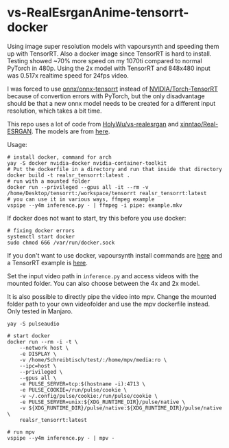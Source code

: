 # vs-RealEsrganAnime-tensorrt-docker

Using image super resolution models with vapoursynth and speeding them up with TensorRT. Also a docker image since TensorRT is hard to install. Testing showed ~70% more speed on my 1070ti compared to normal PyTorch in 480p. Using the 2x model with TensorRT and 848x480 input was 0.517x realtime speed for 24fps video.

I was forced to use [onnx/onnx-tensorrt](https://github.com/onnx/onnx-tensorrt) instead of [NVIDIA/Torch-TensorRT](https://github.com/NVIDIA/Torch-TensorRT) because of convertion errors with PyTorch, but the only disadvantage should be that a new onnx model needs to be created for a different input resolution, which takes a bit time.

This repo uses a lot of code from [HolyWu/vs-realesrgan](https://github.com/HolyWu/vs-realesrgan) and [xinntao/Real-ESRGAN](https://github.com/xinntao/Real-ESRGAN). The models are from [here](https://github.com/xinntao/Real-ESRGAN/releases/tag/v0.2.3.0).

Usage:
```
# install docker, command for arch
yay -S docker nvidia-docker nvidia-container-toolkit
# Put the dockerfile in a directory and run that inside that directory
docker build -t realsr_tensorrt:latest .
# run with a mounted folder
docker run --privileged --gpus all -it --rm -v /home/Desktop/tensorrt:/workspace/tensorrt realsr_tensorrt:latest
# you can use it in various ways, ffmpeg example
vspipe --y4m inference.py - | ffmpeg -i pipe: example.mkv
```

If docker does not want to start, try this before you use docker:
```
# fixing docker errors
systemctl start docker
sudo chmod 666 /var/run/docker.sock
```

If you don't want to use docker, vapoursynth install commands are [here](https://github.com/styler00dollar/vs-vfi) and a TensorRT example is [here](https://github.com/styler00dollar/Colab-torch2trt/blob/main/Colab-torch2trt.ipynb).

Set the input video path in `inference.py` and access videos with the mounted folder. You can also choose between the 4x and 2x model.

It is also possible to directly pipe the video into mpv. Change the mounted folder path to your own videofolder and use the mpv dockerfile instead. Only tested in Manjaro.
```
yay -S pulseaudio

# start docker
docker run --rm -i -t \
    --network host \
    -e DISPLAY \
    -v /home/Schreibtisch/test/:/home/mpv/media:ro \
    --ipc=host \
    --privileged \
    --gpus all \
    -e PULSE_SERVER=tcp:$(hostname -i):4713 \
    -e PULSE_COOKIE=/run/pulse/cookie \
    -v ~/.config/pulse/cookie:/run/pulse/cookie \
    -e PULSE_SERVER=unix:${XDG_RUNTIME_DIR}/pulse/native \
    -v ${XDG_RUNTIME_DIR}/pulse/native:${XDG_RUNTIME_DIR}/pulse/native \
    realsr_tensorrt:latest
    
# run mpv
vspipe --y4m inference.py - | mpv -
```

